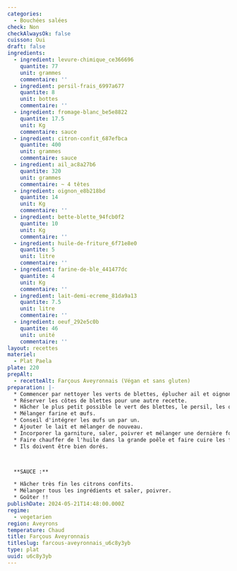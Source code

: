 ```yaml
---
categories:
  - Bouchées salées
check: Non
checkAlwaysOk: false
cuisson: Oui
draft: false
ingredients:
  - ingredient: levure-chimique_ce366696
    quantite: 77
    unit: grammes
    commentaire: ''
  - ingredient: persil-frais_6997a677
    quantite: 8
    unit: bottes
    commentaire: ''
  - ingredient: fromage-blanc_be5e8822
    quantite: 17.5
    unit: Kg
    commentaire: sauce
  - ingredient: citron-confit_687efbca
    quantite: 400
    unit: grammes
    commentaire: sauce
  - ingredient: ail_ac8a27b6
    quantite: 320
    unit: grammes
    commentaire: ~ 4 têtes
  - ingredient: oignon_e8b218bd
    quantite: 14
    unit: Kg
    commentaire: ''
  - ingredient: bette-blette_94fcb0f2
    quantite: 10
    unit: Kg
    commentaire: ''
  - ingredient: huile-de-friture_6f71e8e0
    quantite: 5
    unit: litre
    commentaire: ''
  - ingredient: farine-de-ble_441477dc
    quantite: 4
    unit: Kg
    commentaire: ''
  - ingredient: lait-demi-ecreme_81da9a13
    quantite: 7.5
    unit: litre
    commentaire: ''
  - ingredient: oeuf_292e5c0b
    quantite: 46
    unit: unité
    commentaire: ''
layout: recettes
materiel:
  - Plat Paela
plate: 220
prepAlt:
  - recetteAlt: Farçous Aveyronnais (Végan et sans gluten)
preparation: |-
  * Commencer par nettoyer les verts de blettes, éplucher ail et oignon.
  * Réserver les côtes de blettes pour une autre recette.
  * Hâcher le plus petit possible le vert des blettes, le persil, les oignons et l'ail. Ou tout mixer.
  * Mélanger farine et œufs.
  * Conseil d'intégrer les œufs un par un.
  * Ajouter le lait et mélanger de nouveau.
  * Incorporer la garniture, saler, poivrer et mélanger une dernière fois.
  * Faire chauffer de l'huile dans la grande poêle et faire cuire les farçous quelques minutes.
  * Ils doivent être bien dorés.



  **SAUCE :**

  * Hâcher très fin les citrons confits.
  * Mélanger tous les ingrédients et saler, poivrer.
  * Goûter !!
publishDate: 2024-05-21T14:48:00.000Z
regime:
  - vegetarien
region: Aveyrons
temperature: Chaud
title: Farçous Aveyronnais
titleslug: farcous-aveyronnais_u6c8y3yb
type: plat
uuid: u6c8y3yb
---
```

